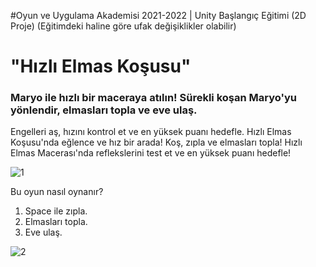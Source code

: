 #Oyun ve Uygulama Akademisi 2021-2022 | Unity Başlangıç Eğitimi (2D Proje)
(Eğitimdeki haline göre ufak değişiklikler olabilir)


# "Hızlı Elmas Koşusu"

### Maryo ile hızlı bir maceraya atılın! Sürekli koşan Maryo'yu yönlendir, elmasları topla ve eve ulaş. 
Engelleri aş, hızını kontrol et ve en yüksek puanı hedefle. Hızlı Elmas Koşusu'nda eğlence ve hız bir arada!
Koş, zıpla ve elmasları topla! Hızlı Elmas Macerası'nda reflekslerini test et ve en yüksek puanı hedefle!




![1](https://github.com/aygizemay/GoogleOyunVeUygulamaAkademisi-2D-2/assets/132147429/9e8565ad-4a18-44e8-82b8-73b87b37551b)

Bu oyun nasıl oynanır?
1.  Space ile zıpla.
2. Elmasları topla.
3.	Eve ulaş.

![2](https://github.com/aygizemay/GoogleOyunVeUygulamaAkademisi-2D-2/assets/132147429/fc17cc21-5d0e-4c2d-a377-b9145b7c11bc)

